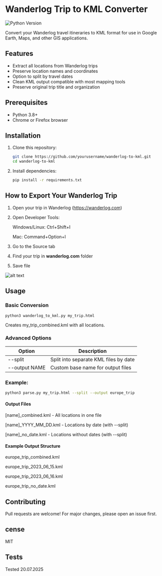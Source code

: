 # Wanderlog Trip to KML Converter

![Python Version](https://img.shields.io/badge/python-3.8%2B-blue)

Convert your Wanderlog travel itineraries to KML format for use in Google Earth, Maps, and other GIS applications.

## Features

- Extract all locations from Wanderlog trips
- Preserve location names and coordinates
- Option to split by travel dates
- Clean KML output compatible with most mapping tools
- Preserve original trip title and organization

## Prerequisites

- Python 3.8+
- Chrome or Firefox browser

## Installation

1. Clone this repository:
   ```bash
   git clone https://github.com/yourusername/wanderlog-to-kml.git
   cd wanderlog-to-kml 
   ```
2. Install dependencies:
    ```bash
    pip install -r requirements.txt
    ```
## How to Export Your Wanderlog Trip
1. Open your trip in Wanderlog (https://wanderlog.com)
2. Open Developer Tools:

    Windows/Linux: Ctrl+Shift+I

    Mac: Command+Option+I

3. Go to the Source tab
4. Find your trip in **wanderlog.com** folder
5. Save file

![alt text](dock/klm.JPG "Title")


## Usage
### Basic Conversion
```bash
python3 wanderlog_to_kml.py my_trip.html
```
Creates my_trip_combined.kml with all locations.

### Advanced Options
|Option|Description|
|-|-|
|--split|Split into separate KML files by date|
|--output NAME|Custom base name for output files|
### Example:

```bash
python3 parse.py my_trip.html --split --output europe_trip
```
#### Output Files
[name]_combined.kml - All locations in one file

[name]_YYYY_MM_DD.kml - Locations by date (with --split)

[name]_no_date.kml - Locations without dates (with --split)

#### Example Output Structure

europe_trip_combined.kml

europe_trip_2023_06_15.kml

europe_trip_2023_06_16.kml

europe_trip_no_date.kml

## Contributing
Pull requests are welcome! For major changes, please open an issue first.

## cense
MIT


## Tests
Tested 20.07.2025 